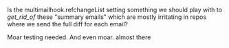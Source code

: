 Is the multimailhook.refchangeList setting something we should play
with to _get_rid_of_ these "summary emails" which are mostly
irritating in repos where we send the full diff for each email?

Moar testing needed.
And even moar.
almost there

